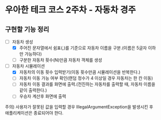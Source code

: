 # 우아한 테크 코스 2주차 - 자동차 경주

## 구현할 기능 정리

- [ ] 자동차 생성
  - [x] 주어진 문자열에서 쉼표(,)를 기준으로 자동차 이름을 구분.(이름은 5글자 이하만 가능하다)
  - [ ] 구분한 자동차 횟수(N)만큼 자동차 객체를 생성

- [ ] 자동차 시뮬레이션
  - [x] 자동차의 이동 횟수 입력받기(이동 횟수만큼 시뮬레이션을 반복한다.)
  - [ ] 자동차 이동 가능 여부 확인(랜덤 정수가 4 이상일 경우 자동차는 한 칸 이동)
  - [ ] 자동차 이동 결과를 화면에 출력.(전진하는 자동차를 출력할 때, 자동차 이름을 같이 출력한다.)
  - [ ] 우승자 계산후 화면에 출력

주의) 사용자가 잘못된 값을 입력할 경우 IllegalArgumentException을 발생시킨 후 애플리케이션은 종료되어야 한다.